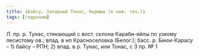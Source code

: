 ```yaml
---
title: ⦗Байсу, Западный Тонас, Кырмыш (в ниж. теч.)⦘
tags: [гидроним]
---
```


Л. пр. р. Тунас, стекающий с вост. склона Караби-яйлы по узкому лесистому ов.;
впад. в нп Красноселовка (Белог.); басс. р. Биюк-Карасу – 1) байсу – РПН; 2)
впад. в р. Тунас, или Тонас, с З пр. № 1

